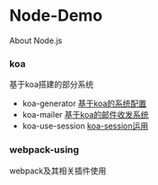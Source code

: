 # Node-Demo
About Node.js

### koa
基于koa搭建的部分系统
* koa-generator [基于koa的系统配置](https://github.com/yxy19950717/Node-Demo/tree/master/koa/koa-generator)
* koa-mailer [基于koa的邮件收发系统](https://github.com/yxy19950717/Node-Demo/tree/master/koa/koa-mailer)
* koa-use-session [koa-session运用](https://github.com/yxy19950717/Node-Demo/tree/master/koa/koa-session)

### webpack-using
webpack及其相关插件使用
